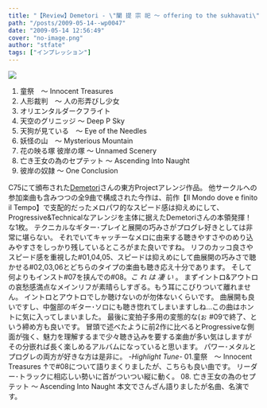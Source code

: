 ```yaml
---
title: "【Review】Demetori - \"闡 提 宗 祀 ～ offering to the sukhavati\""
path: "/posts/2009-05-14--wp0047"
date: "2009-05-14 12:56:49"
cover: "no-image.png"
author: "stfate"
tags: ["インプレッション"]
---
```


<a href="http://www.kawachi.zaq.ne.jp/demetori/" target="_blank"><img src="http://www.kawachi.zaq.ne.jp/demetori/images/sukhavati_banner_s.jpg"  /></a>
<br>
01. 童祭　～ Innocent Treasures
02. 人形裁判　～ 人の形弄びし少女
03. オリエンタルダークフライト
04. 天空のグリニッジ ～ Deep P Sky
05. 天狗が見ている　～ Eye of the Needles
06. 妖怪の山　～ Mysterious Mountain
07. 花の映る塚 彼岸の塚 ～ Unnamed Scenery
08. 亡き王女の為のセプテット ～ Ascending Into Naught
09. 彼岸の奴隷 ～ One Conclusion

<!--more-->
C75にて頒布された<a href="http://www.kawachi.zaq.ne.jp/demetori/" target="_blank">Demetori</a>さんの東方Projectアレンジ作品。
他サークルへの参加楽曲も含みつつの全9曲で構成された今作は、前作【Il Mondo dove e finito il Tempo】で支配的だったメロパワ的なスピード感は抑えめにして、
Progressive&Technicalなアレンジを主体に据えたDemetoriさんの本領発揮！な1枚。
テクニカルなギター･プレイと展開の巧みさがプログレ好きとしては非常に堪らない。
それでいてキャッチーなメロに由来する聴きやすさやのめり込みやすさをしっかり残しているところがまた良いですね。
リフのカッコ良さやスピード感を重視した#01,04,05、スピードは抑えめにして曲展開の巧みさで聴かせる#02,03,06とどちらのタイプの楽曲も聴き応え十分であります。
そして何よりもインスト#07を挟んでの#08。<em>こ れ は 凄 い </em>。
まずイントロ&アウトロの哀愁感満点なメインリフが素晴らしすぎる。もう耳にこびりついて離れません。
イントロとアウトロでしか聴けないのが勿体ないくらいです。
曲展開も良いですし、中盤部のギター･ソロにも聴き惚れてしまいますしね…この曲はホントに気に入ってしまいました。
最後に変拍子多用の変態的な(ぉ #09で終了、という締め方も良いです。
冒頭で述べたように前2作に比べるとProgressiveな側面が強く、魅力を理解するまで少々聴き込みを要する楽曲が多い気はしますが
その分嵌れば長く楽しめるアルバムになっていると思います。
パワー･メタルとプログレの両方が好きな方は是非に。
<em>-Highlight Tune-</em>
01.童祭　～ Innocent Treasures
↑で#08について語りまくりましたが、こちらも良い曲です。
リーダー･トラックに相応しい勢いに首がついつい縦に動く。
08. 亡き王女の為のセプテット ～ Ascending Into Naught
本文でさんざん語りましたが名曲、名演です。
